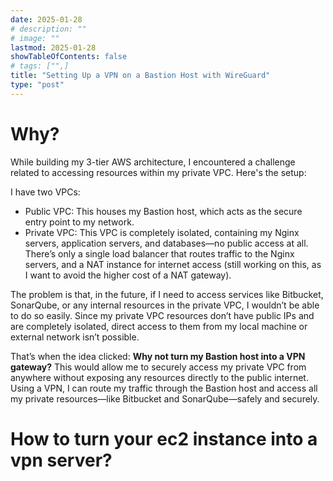 ```yaml
---
date: 2025-01-28
# description: ""
# image: ""
lastmod: 2025-01-28
showTableOfContents: false
# tags: ["",]
title: "Setting Up a VPN on a Bastion Host with WireGuard"
type: "post"
---
```

# Why?

While building my 3-tier AWS architecture, I encountered a challenge related to accessing resources within my private VPC. Here's the setup:

I have two VPCs:

- Public VPC: This houses my Bastion host, which acts as the secure entry point to my network.
- Private VPC: This VPC is completely isolated, containing my Nginx servers, application servers, and databases—no public access at all. There’s only a single load balancer that routes traffic to the Nginx servers, and a NAT instance for internet access (still working on this, as I want to avoid the higher cost of a NAT gateway).

The problem is that, in the future, if I need to access services like Bitbucket, SonarQube, or any internal resources in the private VPC, I wouldn’t be able to do so easily. Since my private VPC resources don’t have public IPs and are completely isolated, direct access to them from my local machine or external network isn’t possible.

That’s when the idea clicked: **Why not turn my Bastion host into a VPN gateway?** This would allow me to securely access my private VPC from anywhere without exposing any resources directly to the public internet. Using a VPN, I can route my traffic through the Bastion host and access all my private resources—like Bitbucket and SonarQube—safely and securely.

# How to turn your ec2 instance into a vpn server?
